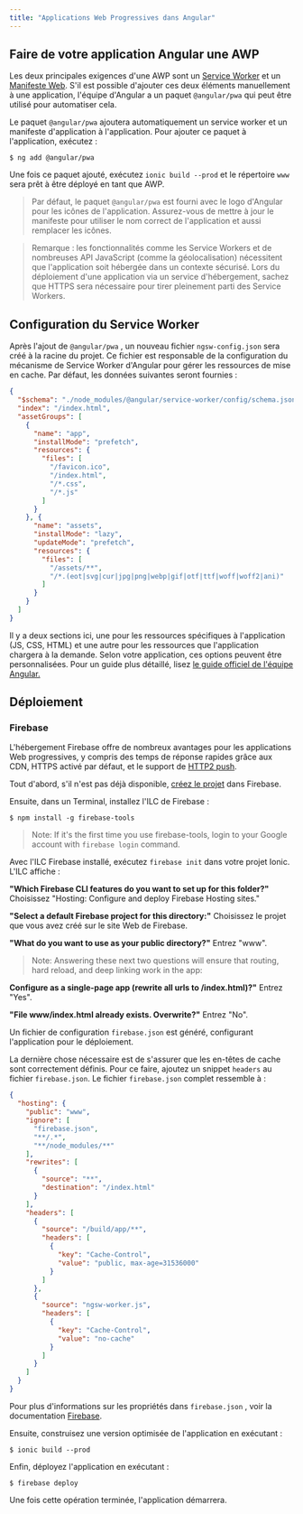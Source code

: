 ```yaml
---
title: "Applications Web Progressives dans Angular"
---
```



## Faire de votre application Angular une AWP


Les deux principales exigences d'une AWP sont un <a href="https://developers.google.com/web/fundamentals/primers/service-workers/" target="_blank">Service Worker</a> et un <a href="https://developers.google.com/web/fundamentals/web-app-manifest/" target="_blank">Manifeste Web</a>. S'il est possible d'ajouter ces deux éléments manuellement à une application, l'équipe d'Angular a un paquet `@angular/pwa` qui peut être utilisé pour automatiser cela.

Le paquet `@angular/pwa` ajoutera automatiquement un service worker et un manifeste d'application à l'application. Pour ajouter ce paquet à l'application, exécutez :

```shell
$ ng add @angular/pwa
```

Une fois ce paquet ajouté, exécutez `ionic build --prod` et le répertoire `www` sera prêt à être déployé en tant que AWP.

> Par défaut, le paquet `@angular/pwa` est fourni avec le logo d'Angular pour les icônes de l'application. Assurez-vous de mettre à jour le manifeste pour utiliser le nom correct de l'application et aussi remplacer les icônes.


> Remarque : les fonctionnalités comme les Service Workers et de nombreuses API JavaScript (comme la géolocalisation) nécessitent que l'application soit hébergée dans un contexte sécurisé. Lors du déploiement d'une application via un service d'hébergement, sachez que HTTPS sera nécessaire pour tirer pleinement parti des Service Workers.

## Configuration du Service Worker

Après l'ajout de `@angular/pwa` , un nouveau fichier `ngsw-config.json` sera créé à la racine du projet. Ce fichier est responsable de la configuration du mécanisme de Service Worker d'Angular pour gérer les ressources de mise en cache. Par défaut, les données suivantes seront fournies :

```json
{
  "$schema": "./node_modules/@angular/service-worker/config/schema.json",
  "index": "/index.html",
  "assetGroups": [
    {
      "name": "app",
      "installMode": "prefetch",
      "resources": {
        "files": [
          "/favicon.ico",
          "/index.html",
          "/*.css",
          "/*.js"
        ]
      }
    }, {
      "name": "assets",
      "installMode": "lazy",
      "updateMode": "prefetch",
      "resources": {
        "files": [
          "/assets/**",
          "/*.(eot|svg|cur|jpg|png|webp|gif|otf|ttf|woff|woff2|ani)"
        ]
      }
    }
  ]
}
```

Il y a deux sections ici, une pour les ressources spécifiques à l'application (JS, CSS, HTML) et une autre pour les ressources que l'application chargera à la demande. Selon votre application, ces options peuvent être personnalisées. Pour un guide plus détaillé, lisez [le guide officiel de l'équipe Angular.](https://angular.io/guide/service-worker-config)


## Déploiement

### Firebase

L'hébergement Firebase offre de nombreux avantages pour les applications Web progressives, y compris des temps de réponse rapides grâce aux CDN, HTTPS activé par défaut, et le support de [HTTP2 push](https://firebase.googleblog.com/2016/09/http2-comes-to-firebase-hosting.html).

Tout d'abord, s'il n'est pas déjà disponible, [créez le projet](https://console.firebase.google.com) dans Firebase.

Ensuite, dans un Terminal, installez l'ILC de Firebase :

```shell
$ npm install -g firebase-tools
```

> Note: If it's the first time you use firebase-tools, login to your Google account with `firebase login` command.

Avec l'ILC Firebase installé, exécutez `firebase init` dans votre projet Ionic. L'ILC affiche :

**"Which Firebase CLI features do you want to set up for this folder?"** Choisissez "Hosting: Configure and deploy Firebase Hosting sites."

**"Select a default Firebase project for this directory:"** Choisissez le projet que vous avez créé sur le site Web de Firebase.

**"What do you want to use as your public directory?"** Entrez "www".

> Note: Answering these next two questions will ensure that routing, hard reload, and deep linking work in the app:

**Configure as a single-page app (rewrite all urls to /index.html)?"** Entrez "Yes".

**"File www/index.html already exists. Overwrite?"** Entrez "No".

Un fichier de configuration `firebase.json` est généré, configurant l'application pour le déploiement.

La dernière chose nécessaire est de s'assurer que les en-têtes de cache sont correctement définis. Pour ce faire, ajoutez un snippet `headers` au fichier `firebase.json`. Le fichier `firebase.json` complet ressemble à :

```json
{
  "hosting": {
    "public": "www",
    "ignore": [
      "firebase.json",
      "**/.*",
      "**/node_modules/**"
    ],
    "rewrites": [
      {
        "source": "**",
        "destination": "/index.html"
      }
    ],
    "headers": [
      {
        "source": "/build/app/**",
        "headers": [
          {
            "key": "Cache-Control",
            "value": "public, max-age=31536000"
          }
        ]
      },
      {
        "source": "ngsw-worker.js",
        "headers": [
          {
            "key": "Cache-Control",
            "value": "no-cache"
          }
        ]
      }
    ]
  }
}
```

Pour plus d'informations sur les propriétés dans `firebase.json` , voir la documentation [Firebase](https://firebase.google.com/docs/hosting/full-config#section-firebase-json).

Ensuite, construisez une version optimisée de l'application en exécutant :

```shell
$ ionic build --prod
```

Enfin, déployez l'application en exécutant :

```shell
$ firebase deploy
```

Une fois cette opération terminée, l'application démarrera.
